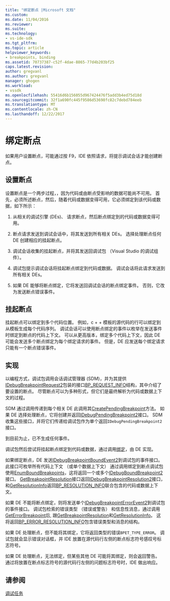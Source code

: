 ```yaml
---
title: "绑定断点 |Microsoft 文档"
ms.custom: 
ms.date: 11/04/2016
ms.reviewer: 
ms.suite: 
ms.technology:
- vs-ide-sdk
ms.tgt_pltfrm: 
ms.topic: article
helpviewer_keywords:
- breakpoints, binding
ms.assetid: 70737387-c52f-4dae-8865-77d4b203bf25
caps.latest.revision: 
author: gregvanl
ms.author: gregvanl
manager: ghogen
ms.workload:
- vssdk
ms.openlocfilehash: 55416d6b156055d967424476f5add3b4ed75d18d
ms.sourcegitcommit: 32f1a690fc445f9586d53698fc82c7debd784eeb
ms.translationtype: MT
ms.contentlocale: zh-CN
ms.lasthandoff: 12/22/2017
---
```

# <a name="binding-breakpoints"></a>绑定断点
如果用户设置断点，可能通过按 F9，IDE 依照请求，将提示调试会话才能创建断点。  
  
## <a name="setting-a-breakpoint"></a>设置断点  
 设置断点是一个两步过程，，因为代码或由断点受影响的数据可能尚不可用。 首先，必须所述断点，然后，随着代码或数据变得可用，它必须绑定到该代码或数据，如下所示：  
  
1.  从相关的调试引擎 (DEs)、 请求断点，然后断点绑定到的代码或数据变得可用。  
  
2.  断点请求发送到调试会话中，将其发送到所有相关 DEs。 选择处理断点任何 DE 创建相应的挂起断点。  
  
3.  调试会话收集的挂起断点，并将其发送回调试包 （Visual Studio 的调试组件）。  
  
4.  调试包提示调试会话将挂起断点绑定到代码或数据。 调试会话将此请求发送到所有相关 DEs。  
  
5.  如果 DE 能够将断点绑定，它将发送回调试会话的断点绑定事件。 否则，它改为发送断点错误事件。  
  
## <a name="pending-breakpoints"></a>挂起断点  
 挂起断点可以绑定到多个代码位置。 例如，c + + 模板的源代码的行可以绑定到从模板生成每个代码序列。 调试会话可以使用断点绑定的事件以枚举在发送事件时绑定到断点的代码上下文。 可以从更高版本，绑定多个代码上下文，因此 DE 可能会发送多个断点绑定为每个绑定请求的事件。 但是，DE 应发送每个绑定请求只能有一个断点错误事件。  
  
## <a name="implementation"></a>实现  
 以编程方式，调试包调用会话调试管理器 (SDM)，并为其提供[IDebugBreakpointRequest2](../../extensibility/debugger/reference/idebugbreakpointrequest2.md)包装的接口[BP_REQUEST_INFO](../../extensibility/debugger/reference/bp-request-info.md)结构，其中介绍了要设置的断点。 尽管断点可以为多种形式，但它们是最终解析为代码或数据上下文的过程。  
  
 SDM 通过调用传递到每个相关 DE 此调用其[CreatePendingBreakpoint](../../extensibility/debugger/reference/idebugengine2-creatependingbreakpoint.md)方法。 如果 DE 选择处理断点，它将创建并返回[IDebugPendingBreakpoint2](../../extensibility/debugger/reference/idebugpendingbreakpoint2.md)接口。 SDM 收集这些接口，并将它们传递给调试包作为单个返回`IDebugPendingBreakpoint2`接口。  
  
 到目前为止，已不生成任何事件。  
  
 调试包然后尝试将挂起断点绑定到代码或数据，通过调用[绑定](../../extensibility/debugger/reference/idebugpendingbreakpoint2-bind.md)，由 DE 实现。  
  
 如果绑定断点，DE 发送[IDebugBreakpointBoundEvent2](../../extensibility/debugger/reference/idebugbreakpointboundevent2.md)到调试包的事件接口。 此接口可枚举所有代码上下文 （或单个数据上下文） 通过调用绑定到断点调试包使用[EnumBoundBreakpoints](../../extensibility/debugger/reference/idebugbreakpointboundevent2-enumboundbreakpoints.md)，这将返回一个或多个[IDebugBoundBreakpoint2](../../extensibility/debugger/reference/idebugboundbreakpoint2.md)接口。 [GetBreakpointResolution](../../extensibility/debugger/reference/idebugboundbreakpoint2-getbreakpointresolution.md)接口返回[IDebugBreakpointResolution2](../../extensibility/debugger/reference/idebugbreakpointresolution2.md)接口，和[GetResolutionInfo](../../extensibility/debugger/reference/idebugbreakpointresolution2-getresolutioninfo.md)返回[BP_RESOLUTION_INFO](../../extensibility/debugger/reference/bp-resolution-info.md)联合包含的代码或数据上下文。  
  
 如果 DE 不能将断点绑定，则将发送单个[IDebugBreakpointErrorEvent2](../../extensibility/debugger/reference/idebugbreakpointerrorevent2.md)到调试包的事件接口。 调试包检索的错误类型 （错误或警告） 和信息性消息，通过调用[GetErrorBreakpoint](../../extensibility/debugger/reference/idebugbreakpointerrorevent2-geterrorbreakpoint.md)后, 跟[GetBreakpointResolution](../../extensibility/debugger/reference/idebugerrorbreakpoint2-getbreakpointresolution.md)和[GetResolutionInfo](../../extensibility/debugger/reference/idebugerrorbreakpointresolution2-getresolutioninfo.md)。 这将返回[BP_ERROR_RESOLUTION_INFO](../../extensibility/debugger/reference/bp-error-resolution-info.md)包含错误类型和消息的结构。  
  
 如果 DE 处理断点，但不能将其绑定，它将返回类型的错误`BPET_TYPE_ERROR`。 调试包就会显示错误对话框，并 IDE 放置在源代码行左侧的断点标志符号感叹号标志符号。  
  
 如果 DE 处理断点，无法绑定，但某些其他 DE 可能将其绑定，则会返回警告。 通过将放置在断点标志符号的源代码行左侧的问题标志符号时，IDE 做出响应。  
  
## <a name="see-also"></a>请参阅  
 [调试任务](../../extensibility/debugger/debugging-tasks.md)